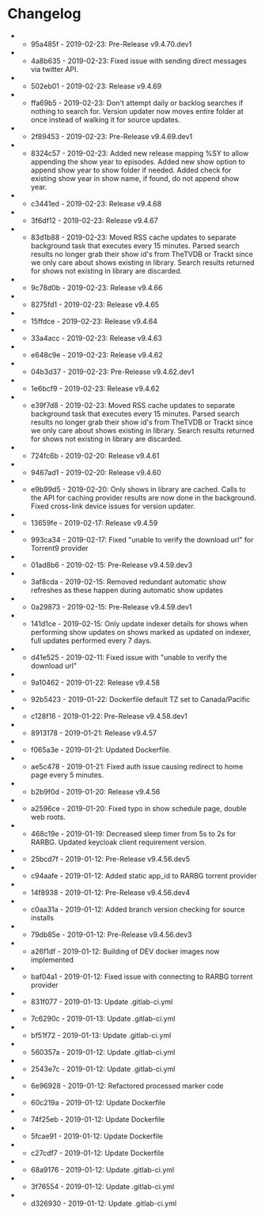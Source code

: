 # Changelog

- * 95a485f - 2019-02-23: Pre-Release v9.4.70.dev1 
- * 4a8b635 - 2019-02-23: Fixed issue with sending direct messages via twitter API. 
- * 502eb01 - 2019-02-23: Release v9.4.69 
- * ffa69b5 - 2019-02-23: Don&#x27;t attempt daily or backlog searches if nothing to search for. Version updater now moves entire folder at once instead of walking it for source updates. 
- * 2f89453 - 2019-02-23: Pre-Release v9.4.69.dev1 
- * 8324c57 - 2019-02-23: Added new release mapping %SY to allow appending the show year to episodes. Added new show option to append show year to show folder if needed. Added check for existing show year in show name, if found, do not append show year. 
- * c3441ed - 2019-02-23: Release v9.4.68 
- * 3f6df12 - 2019-02-23: Release v9.4.67 
- * 83d1b88 - 2019-02-23: Moved RSS cache updates to separate background task that executes every 15 minutes. Parsed search results no longer grab their show id&#x27;s from TheTVDB or Trackt since we only care about shows existing in library. Search results returned for shows not existing in library are discarded. 
- * 9c78d0b - 2019-02-23: Release v9.4.66 
- * 8275fd1 - 2019-02-23: Release v9.4.65 
- * 15ffdce - 2019-02-23: Release v9.4.64 
- * 33a4acc - 2019-02-23: Release v9.4.63 
- * e648c9e - 2019-02-23: Release v9.4.62 
- * 04b3d37 - 2019-02-23: Pre-Release v9.4.62.dev1 
- * 1e6bcf9 - 2019-02-23: Release v9.4.62 
- * e39f7d8 - 2019-02-23: Moved RSS cache updates to separate background task that executes every 15 minutes. Parsed search results no longer grab their show id&#x27;s from TheTVDB or Trackt since we only care about shows existing in library. Search results returned for shows not existing in library are discarded. 
- * 724fc6b - 2019-02-20: Release v9.4.61 
- * 9467ad1 - 2019-02-20: Release v9.4.60 
- * e9b99d5 - 2019-02-20: Only shows in library are cached. Calls to the API for caching provider results are now done in the background. Fixed cross-link device issues for version updater. 
- * 13659fe - 2019-02-17: Release v9.4.59 
- * 993ca34 - 2019-02-17: Fixed &quot;unable to verify the download url&quot; for Torrent9 provider 
- * 01ad8b6 - 2019-02-15: Pre-Release v9.4.59.dev3 
- * 3af8cda - 2019-02-15: Removed redundant automatic show refreshes as these happen during automatic show updates 
- * 0a29873 - 2019-02-15: Pre-Release v9.4.59.dev1 
- * 141d1ce - 2019-02-15: Only update indexer details for shows when performing show updates on shows marked as updated on indexer, full updates performed every 7 days. 
- * d41e525 - 2019-02-11: Fixed issue with &quot;unable to verify the download url&quot; 
- * 9a10462 - 2019-01-22: Release v9.4.58 
- * 92b5423 - 2019-01-22: Dockerfile default TZ set to Canada/Pacific 
- * c128f16 - 2019-01-22: Pre-Release v9.4.58.dev1 
- * 8913178 - 2019-01-21: Release v9.4.57 
- * f065a3e - 2019-01-21: Updated Dockerfile. 
- * ae5c478 - 2019-01-21: Fixed auth issue causing redirect to home page every 5 minutes. 
- * b2b9f0d - 2019-01-20: Release v9.4.56 
- * a2596ce - 2019-01-20: Fixed typo in show schedule page, double web roots. 
- * 468c19e - 2019-01-19: Decreased sleep timer from 5s to 2s for RARBG. Updated keycloak client requirement version. 
- * 25bcd7f - 2019-01-12: Pre-Release v9.4.56.dev5 
- * c94aafe - 2019-01-12: Added static app_id to RARBG torrent provider 
- * 14f8938 - 2019-01-12: Pre-Release v9.4.56.dev4 
- * c0aa31a - 2019-01-12: Added branch version checking for source installs 
- * 79db85e - 2019-01-12: Pre-Release v9.4.56.dev3 
- * a26f1df - 2019-01-12: Building of DEV docker images now implemented 
- * baf04a1 - 2019-01-12: Fixed issue with connecting to RARBG torrent provider 
- * 831f077 - 2019-01-13: Update .gitlab-ci.yml 
- * 7c6290c - 2019-01-13: Update .gitlab-ci.yml 
- * bf51f72 - 2019-01-13: Update .gitlab-ci.yml 
- * 560357a - 2019-01-12: Update .gitlab-ci.yml 
- * 2543e7c - 2019-01-12: Update .gitlab-ci.yml 
- * 6e96928 - 2019-01-12: Refactored processed marker code 
- * 60c219a - 2019-01-12: Update Dockerfile 
- * 74f25eb - 2019-01-12: Update Dockerfile 
- * 5fcae91 - 2019-01-12: Update Dockerfile 
- * c27cdf7 - 2019-01-12: Update Dockerfile 
- * 68a9176 - 2019-01-12: Update .gitlab-ci.yml 
- * 3f76554 - 2019-01-12: Update .gitlab-ci.yml 
- * d326930 - 2019-01-12: Update .gitlab-ci.yml 


